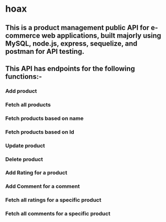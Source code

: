 # hoax

## This is a product management public API for e-commerce web applications, built majorly using MySQL, node.js, express, sequelize, and postman for API testing.

## This API has endpoints for the following functions:-
### Add product
### Fetch all products
### Fetch products based on name
### Fetch products based on Id
### Update product
### Delete product
### Add Rating for a product
### Add Comment for a comment
### Fetch all ratings for a specific product
### Fetch all comments for a specific product
